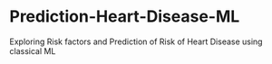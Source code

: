 # Prediction-Heart-Disease-ML
Exploring Risk factors and Prediction of Risk of Heart Disease using classical ML 
